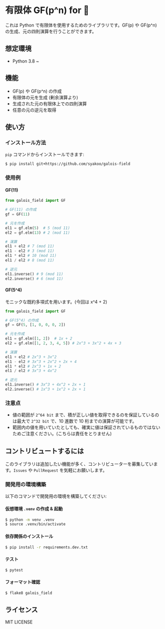 # 有限体 GF(p^n) for 🐍

これは Python で有限体を使用するためのライブラリです。GF(p) や GF(p^n) の生成、元の四則演算を行うことができます。

## 想定環境

- Python 3.8 ~

## 機能

- GF(p) や GF(p^n) の作成
- 有限体の元を生成 (剰余演算より)
- 生成された元の有限体上での四則演算
- 任意の元の逆元を取得

## 使い方
### インストール方法
`pip` コマンドからインストールできます:

```bash
$ pip install git+https://github.com/syakoo/galois-field
```

### 使用例
#### GF(11)
```python
from galois_field import GF

# GF(11) の作成
gf = GF(11)

# 元を作成
el1 = gf.elm(5)  # 5 (mod 11)
el2 = gf.elm(13) # 2 (mod 11)

# 演算
el1 + el2 # 7 (mod 11)
el1 - el2 # 3 (mod 11)
el1 * el2 # 10 (mod 11)
el1 / el2 # 8 (mod 11)

# 逆元
el1.inverse() # 9 (mod 11)
el2.inverse() # 6 (mod 11)
```

#### GF(5^4)
モニックな既約多項式を用います。(今回は x^4 + 2) 

```python
from galois_field import GF

# GF(5^4) の作成
gf = GF(5, [1, 0, 0, 0, 2])

# 元を作成
el1 = gf.elm([1, 2])  # 1x + 2
el2 = gf.elm([1, 2, 3, 4, 5]) # 2x^3 + 3x^2 + 4x + 3

# 演算
el1 + el2 # 2x^3 + 3x^2
el1 - el2 # 3x^3 + 2x^2 + 2x + 4
el1 * el2 # 2x^3 + 1x + 2
el1 / el2 # 3x^3 + 4x^2

# 逆元
el1.inverse() # 3x^3 + 4x^2 + 2x + 1
el2.inverse() # 1x^3 + 1x^2 + 2x + 1
```

### 注意点
- 値の範囲が `2^64 bit` まで、積が正しい値を取得できるのを保証しているのは最大で `2^32 bit` で、10 進数で 10 桁までの演算が可能です。
- 範囲内の値を用いていたとしても、確実に値は保証されているものではないためご注意ください。(こちらは責任をとりません)

## コントリビュートするには
このライブラリは追加したい機能が多く、コントリビューターを募集しています。`Issues` や `PullRequest` を気軽にお願いします。

### 開発用の環境構築
以下のコマンドで開発用の環境を構築してください:

#### 仮想環境 `.venv` の作成 & 起動
```bash
$ python -m venv .venv
$ source .venv/bin/activate
```

#### 依存関係のインストール
```bash
$ pip install -r requirements.dev.txt
```

#### テスト
```bash
$ pytest
```

#### フォーマット確認
```bash
$ flake8 galois_field
```

## ライセンス
MIT LICENSE
